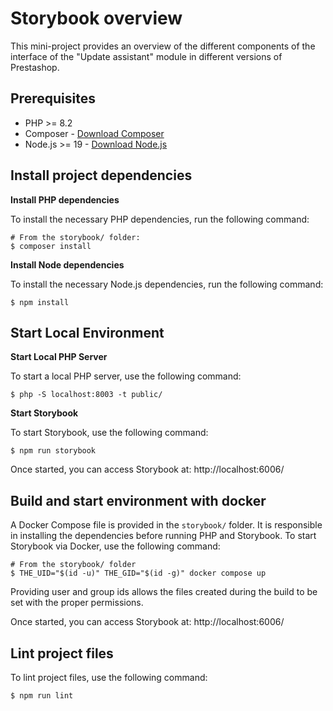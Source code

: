 # Storybook overview

This mini-project provides an overview of the different components of the interface of the "Update assistant" module
in different versions of Prestashop.

## Prerequisites

- PHP >= 8.2
- Composer - [Download Composer](https://getcomposer.org/)
- Node.js >= 19 - [Download Node.js](https://nodejs.org/)

## Install project dependencies

**Install PHP dependencies**

To install the necessary PHP dependencies, run the following command:

```shell
# From the storybook/ folder:
$ composer install
```

**Install Node dependencies**

To install the necessary Node.js dependencies, run the following command:

```shell
$ npm install
```

## Start Local Environment

**Start Local PHP Server**

To start a local PHP server, use the following command:

```shell
$ php -S localhost:8003 -t public/
```

**Start Storybook**

To start Storybook, use the following command:

```shell
$ npm run storybook
```

Once started, you can access Storybook at: http://localhost:6006/

## Build and start environment with docker

A Docker Compose file is provided in the `storybook/` folder. It is responsible in installing the dependencies before running PHP and Storybook.
To start Storybook via Docker, use the following command:

```shell
# From the storybook/ folder
$ THE_UID="$(id -u)" THE_GID="$(id -g)" docker compose up
```

Providing user and group ids allows the files created during the build to be set with the proper permissions.

Once started, you can access Storybook at: http://localhost:6006/

## Lint project files

To lint project files, use the following command:

```shell
$ npm run lint
```
